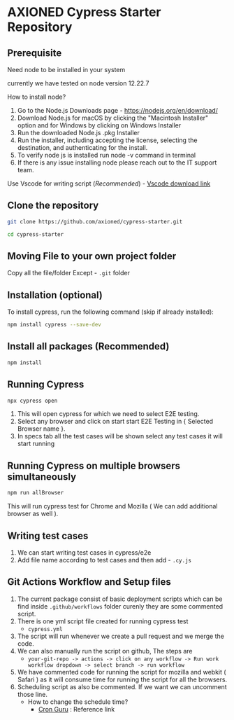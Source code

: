 # AXIONED Cypress Starter Repository

## Prerequisite

Need node to be installed in your system

currently we have tested on node version 12.22.7

How to install node?

1. Go to the Node.js Downloads page - https://nodejs.org/en/download/
2. Download Node.js for macOS by clicking the "Macintosh Installer" option and for Windows by clicking on Windows Installer
3. Run the downloaded Node.js .pkg Installer
4. Run the installer, including accepting the license, selecting the destination, and authenticating for the install.
5. To verify node js is installed run node -v command in terminal
6. If there is any issue installing node please reach out to the IT support team.

Use Vscode for writing script (*Recommended*)
    - [Vscode download link](https://code.visualstudio.com/download)

## Clone the repository

```bash
git clone https://github.com/axioned/cypress-starter.git

cd cypress-starter
```
## Moving File to your own project folder

Copy all the file/folder Except - `.git` folder

## Installation (optional)

To install cypress, run the following command (skip if already installed):

```bash
npm install cypress --save-dev
```

## Install all packages (Recommended)
```bash
npm install
```

## Running Cypress
```bash
npx cypress open
```
1. This will open cypress for which we need to select E2E testing.
2. Select any browser and click on start start E2E Testing in { Selected Browser name }.
3. In specs tab all the test cases will be shown select any test cases it will start running

## Running Cypress on multiple browsers simultaneously
```bash
npm run allBrowser
```
This will run cypress test for Chrome and Mozilla ( We can add additional browser as well ).

## Writing test cases

1. We can start writing test cases in cypress/e2e
2. Add file name according to test cases and then add - `.cy.js`

## Git Actions Workflow and Setup files
1. The current package consist of basic deployment scripts which can be find inside `.github/workflows` folder curenly they are some commented script.
2. There is one yml script file created for running cypress test
    - `cypress.yml`
3. The script will run whenever we create a pull request and we merge the code.
4. We can also manually run the script on github, The steps are 
    - `your-git-repo -> actions -> click on any workflow -> Run work workflow dropdown -> select branch -> run workflow`
5. We have commented code for running the script for mozilla and webkit ( Safari ) as it will consume time for running the script for all the browsers.
6. Scheduling script as also be commented. If we want we can uncomment those line.
    - How to change the schedule time? 
        - [Cron Guru](https://crontab.guru/) : Reference link
